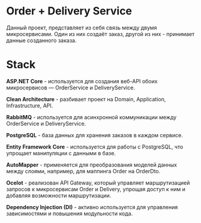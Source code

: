 # Order + Delivery Service

Данный проект, представляет из себя связь между двумя микросервисами. Один из них создаёт заказ, другой из них - принимает данные созданного заказа. 

# Stack

**ASP.NET Core** - используется для создания веб-API обоих микросервисов — OrderService и DeliveryService.

**Clean Architecture** - разбивает проект на Domain, Application, Infrastructure, API.

**RabbitMQ** - используется для асинхронной коммуникации между OrderService и DeliveryService.

**PostgreSQL** - база данных для хранения заказов в каждом сервисе.

**Entity Framework Core** - используется для работы с PostgreSQL, что упрощает манипуляции с данными в базе.

**AutoMapper** - применяется для преобразования моделей данных между слоями, например, для маппинга Order на OrderDto.

**Ocelot** - реализован API Gateway, который управляет маршрутизацией запросов к микросервисам Order и Delivery, упрощая доступ к ним и добавляя возможности маршрутизации.

**Dependency Injection (DI)** - активно используется для управления зависимостями и повышения модульности кода.